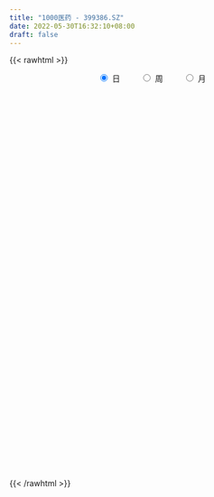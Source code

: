 ```yaml
---
title: "1000医药 - 399386.SZ"
date: 2022-05-30T16:32:10+08:00
draft: false
---
```

{{< rawhtml >}}
    <div style="text-align: center">
        <label style="padding: 1rem;"><input style="margin-right: .5rem" type="radio" name="period" value="D" checked onclick="period_change(this)">日</label>
        <label style="padding: 1rem;"><input style="margin-right: .5rem" type="radio" name="period" value="W" onclick="period_change(this)">周</label>
        <label style="padding: 1rem;"><input style="margin-right: .5rem" type="radio" name="period" value="M" onclick="period_change(this)">月</label>
    </div>
    <div id="chart" style="height: 700px;"></div> 
    <script type="text/javascript">
        const D_v = [15524258.0,15728697.0,15344612.0,14588566.0,16589794.0,18099448.0,17631116.0,17516633.0,18168283.0,15981596.0,16862762.0,13737203.0,12987755.0,13201366.0,13464052.0,11447678.0,12327884.0,14706535.0,13897869.0,10980125.0,9551397.0,11586086.0,12319353.0,12929100.0,12527222.0,11580598.0,12443345.0,14194484.0,13488432.0,14739219.0,18465130.0,19510178.0,17670237.0,19157069.0,13546861.0,15856373.0,12614516.0,16216936.0,13400889.0,18171217.0,15235145.0,14342575.0,15959617.0,16364628.0,15663910.0,15603842.0,15925998.0,19293212.0,16120773.0,16383355.0,15043228.0,17335733.0,18354379.0,23090731.0,18865141.0,18822721.0,16586093.0,14098971.0,13918591.0,14044463.0,12967911.0,13224662.0,12414599.0,15232771.0,11734080.0,12642221.0,17429377.0,15029801.0,14323090.0,13155807.0,14150622.0,12648812.0,14759458.0,13555011.0,15413073.0,13079511.0,14479856.0,18401741.0,14160035.0,14249874.0,11988051.0,12200734.0,13142467.0,14934824.0,13073726.0,14955823.0,15815572.0,12601173.0,13755028.0,12975112.0,16267795.0,10564176.0,11839980.0,8841460.0,13672212.0,12062488.0,11922385.0,11140940.0,10792915.0,12285484.0,10912480.0,10105754.0,10483786.0,9272531.0,9497978.0,9773018.0,10835592.0,11084804.0,11112365.0,12704936.0,13609908.0,13437340.0,11696429.0,12217349.0,11354703.0,11210760.0,8873965.0,13499178.0,11393845.0,10060863.0,12847157.0,14254439.0,10981758.0,11316376.0,8799330.0,10390956.0,9577839.0,9808787.0,13619310.0,13648716.0,17348650.0,15526446.0,11890892.0,12375765.0,10399678.0,10636247.0,9963730.0,9180906.0,14754316.0,12414185.0,10878972.0,10261369.0,10731782.0,10386854.0,10076947.0,14253012.0,10142225.0,11994749.0,11858645.0,21153319.0,24325478.0,20275413.0,19486784.0,18689623.0,24801200.0,30914698.0,24629002.0,24179126.0,26694942.0,22000942.0,23302659.0,22944065.0,24184475.0,28271177.0,27186649.0,26821759.0,18534869.0,22512335.0,23054891.0,16347360.0,16602204.0,13321620.0,13049250.0,11460084.0,11038143.0,10835648.0,14412135.0,13373189.0,14154468.0,10774024.0,11827314.0,10188754.0,9551950.0,9140763.0,13181529.0,12999360.0,12303375.0,18225222.0,15301999.0,12904176.0,10542963.0,12975219.0,15196255.0,16940717.0,14980179.0,19453547.0,20466137.0,16271518.0,21856077.0,25603495.0,25846963.0,24381104.0,28595746.0,26389766.0,26203095.0,23159366.0,21501301.0,23260067.0,24258922.0,18619581.0,21174419.0,22402606.0,28593732.0,21535684.0,21771902.0,21186290.0,18127965.0,19063434.0,17579589.0,17269400.0,17296271.0,15884419.0,13520971.0,14624318.0,16145717.0,16568078.0,15682219.0,20115862.0,19994142.0,21081422.0,17882175.0,22056250.0,20271922.0,17705711.0,17898718.0,17521930.0,23143456.0,19339980.0,16878926.0,17129773.0,18057733.0,13732734.0,13258228.0,16827437.0,17490842.0,20298893.0,13611310.0,13151942.0,13373564.0,12814409.0]
const D_histogram = [0.0,1.8734249573,-6.0445910786,-14.4238413325,0.2049001792,10.075017829,20.9953825768,12.4013965101,17.2041635125,28.8407294651,20.2572579589,4.2244961632,-1.2281060984,-2.0759853288,-12.0780698213,-17.6960796334,-11.9146609727,-14.3242858179,-27.5968086844,-56.5066979811,-67.0400594522,-62.9957404097,-50.7578666237,-24.6017780823,-7.0241793428,-6.0411900328,10.5131324801,33.5898611025,41.2243120284,45.5658812453,58.8840721301,32.1753139463,7.5280512165,-33.2754293106,-39.5997121462,-55.0784346797,-62.427477587,-46.414364912,-32.4186453802,-14.8834870294,-0.057936154,0.4969207278,16.2771964648,28.9285601716,43.821191266,29.5669278308,-2.3410529023,-56.217784968,-107.8766462508,-115.5189994513,-97.8419806959,-89.3777914853,-68.034662298,-22.9281234591,2.9132151162,16.889947253,3.1556340179,1.2145253254,9.2294841517,1.594058546,-11.3622736999,-19.7982672808,-22.0659051863,-45.915002721,-54.4628078386,-53.0296476223,-83.3549575382,-85.5084962878,-68.1315776966,-44.4909512563,-45.7884212225,-42.1167768441,-36.9145182187,-36.3421921568,-25.1374949547,-30.3121064184,-24.7195204189,11.826476281,35.4606159831,46.3767000648,53.2911314294,54.7234715119,52.9137311478,56.6629135744,50.6490848512,48.3763636142,71.9332464424,85.4220612737,88.7938174122,92.6818435241,99.0223892909,95.8679979938,79.892191561,75.8511356561,72.5444787149,58.2447795992,46.2737316564,49.8097320179,38.0864807404,22.8160543015,1.1770128982,-2.5152127235,-11.145885429,-16.9657510471,-18.5923708321,-16.4138413748,-18.668086606,-30.7084362529,-39.2233901988,-32.2358731504,-35.3437331859,-40.8566361481,-35.7311368322,-28.0747764816,-20.9452380729,-28.4091086201,-25.0034191253,-9.339329238,1.1751168198,7.3844428109,22.2872038813,47.4458162071,62.042484819,56.0901273701,49.7056557951,38.2236785923,30.0325552913,28.3882702892,33.7227531889,34.8232333835,34.4556323889,30.6713641885,20.1743167809,4.1452404082,-2.5832047376,-16.844426566,-21.6057105235,-15.6408247806,3.1238538292,8.8123915307,8.9283363925,11.9064057007,-4.0099536566,-10.75498826,-20.2114131961,-32.6208098809,-32.6378845083,-29.2375506646,-29.562215563,-23.8631137284,-12.8916170834,-1.9083165246,-0.9434198862,3.4035296733,11.2041844948,4.5160591493,-8.902499751,-19.2821150003,-27.1180968142,-22.9338801705,-17.9446641577,-8.7676219971,-15.2028450376,-12.4781792016,-7.2331416138,-8.1500470259,-22.3548773462,-32.6660173531,-50.9707084172,-61.8324163197,-77.4347399087,-90.1506542244,-101.3923904577,-103.5789059583,-92.0674949314,-82.8745011434,-64.6460782881,-53.1081102565,-56.4815301016,-51.6391155983,-23.8694850771,-1.2067017626,14.7859425288,30.8863762389,44.2347883845,44.521405435,53.210283343,47.8467825858,60.2405075878,68.3915460967,73.6103675859,71.7172790072,65.4382952483,59.1070447239,36.1575130754,4.071429873,-27.5124128588,-26.6621994651,-8.7487064681,-0.4195812011,-16.670472403,-11.3650175282,11.9941005408,31.2302819996,51.2505627785,49.246000007,56.8146861641,71.2099254553,60.3826199778,46.8803405848,41.7205930635,47.7622382822,48.1610046978,40.1626476876,34.1546775069,19.4088662202,2.3164969602,-17.9978106396,-17.8352064629,-31.3496829723,-34.2011380481,-29.1262006475,-26.0528519159,-31.3238119089,-40.3459044546,-56.4766625707,-64.712700989,-89.3672813981,-94.9169319308,-83.6942323548,-72.9852731274,-48.9653718715,-25.4727004713,-15.1632754575,-6.0649644177,5.8274577733,23.9258774537,39.9443650074,50.8419169178,47.706957118,40.5988317297,31.3665352082,24.0420130986,30.9622571625,36.2331127982,20.6774425987,13.8576100455,6.7652630567,5.8280377726,9.4493342265]
const D_fast = [0.0,2.3417811966,-7.0873826089,-19.072593196,-4.3926266395,7.9962454676,24.1654558596,18.6718189204,27.7756268009,46.6223751198,43.1032181033,28.1265803485,22.3669515622,21.0000759996,7.9784740517,-2.0635556687,0.7391977488,-5.2514985508,-25.4232235884,-68.4597873804,-95.7531637145,-107.4577797744,-107.9093726444,-87.9037286236,-72.0821747198,-72.609482918,-53.426877285,-21.952683387,-4.012154454,11.7208850742,39.7600939915,21.0951642943,-1.6700856314,-50.7924234862,-67.0166343583,-96.2649655618,-119.2208778657,-114.8113564188,-108.920298232,-95.1060116385,-80.2949448016,-79.6158577379,-59.7662828847,-39.882779135,-14.0348502241,-20.8973817016,-53.3906256603,-121.321803968,-199.9498268135,-236.4719298768,-243.2554062954,-257.1356649562,-252.8012013433,-213.4266933692,-186.8570510149,-168.6578320648,-181.6032367954,-183.2407141565,-172.9183842924,-180.1552952616,-195.9521959324,-209.3377563335,-217.1218705356,-252.4497187506,-274.6132258278,-286.437477517,-337.6015268175,-361.1321896391,-360.7881654721,-348.2702768458,-361.0148521176,-367.8724019502,-371.8987728795,-380.4119948569,-375.4916713934,-388.2443094618,-388.831603567,-349.3289877968,-316.8296940989,-294.3194350011,-274.0822207791,-258.9690128186,-247.5503203957,-229.6354095756,-222.986967086,-213.1655974194,-171.6254029807,-136.7810728309,-111.2108623394,-84.1523753465,-53.0562322569,-32.2436240556,-28.2463825981,-13.324654589,1.5048081486,1.7663039327,1.3636889039,17.3521222699,15.1504911775,5.5840783139,-15.7607098648,-20.0817386674,-31.4988827301,-41.56018611,-47.834898603,-49.7598294894,-56.6810963721,-76.3985550822,-94.7193565778,-95.7908078171,-107.7346011491,-123.4616631482,-127.2689480404,-126.6312818102,-124.7380529198,-139.3042006219,-142.1493659085,-128.8201083307,-118.011883068,-109.9564463741,-89.4818843334,-52.4618179558,-22.3545281391,-14.2843537455,-8.2424113717,-10.1684689264,-10.8514534046,-5.3986708345,8.3665003625,18.1727889029,26.4190960056,30.3026688523,24.8492006399,9.8564343693,2.4821880391,-15.9901404308,-26.1528520192,-24.0981724714,-4.5525304044,3.3391051798,5.6871341398,11.6418048732,-5.2770428984,-14.7108245667,-29.2201028018,-49.7847019569,-57.9612477114,-61.8703015337,-69.5855203229,-69.8521969205,-62.1036045462,-51.5973831186,-50.8683414517,-45.670509474,-35.0688085287,-40.6279190869,-56.272102925,-71.4722469244,-86.0877529418,-87.6370063408,-87.1339563674,-80.148819706,-90.384754006,-90.7796329703,-87.342880786,-90.2972979546,-110.0908476114,-128.5684919566,-159.615860125,-185.9356721074,-220.8966806735,-256.1502585453,-292.7400923931,-320.8213343833,-332.3267970892,-343.8524285871,-341.7855253039,-343.5245848363,-361.0183872069,-369.0857516031,-347.2834923512,-324.9223844774,-305.2332545537,-281.4112267839,-257.0041175422,-245.5871491329,-223.5957003891,-216.9975055,-189.543653601,-164.294728568,-140.6733151823,-124.6370840091,-114.556493956,-106.1109832994,-120.0211366791,-151.0893624132,-189.5513083598,-195.3666448323,-179.6403284523,-171.4160984856,-191.8346077882,-189.3704072955,-163.0127640913,-135.9690121326,-103.1360906591,-92.8291534288,-71.0567957307,-38.8590750756,-34.5907255587,-36.3729198055,-31.1025190609,-13.1203142717,-0.6812966816,1.3610082301,3.8917074261,-6.0018873056,-22.5151323255,-47.3288925852,-51.6250900242,-72.9769872767,-84.3787268645,-86.5853396258,-90.0252038732,-103.1271168434,-122.2356855027,-152.4856092615,-176.899822927,-223.8962236857,-253.1751072011,-262.8759657138,-270.4133247682,-258.6347664802,-241.5102701978,-234.9916640483,-227.4095941131,-214.0603074787,-189.9804184349,-163.9758396293,-140.3678084895,-131.5760290097,-128.5344464656,-129.9251091851,-131.2391280201,-116.5783196655,-102.2491858303,-112.6354953802,-115.990925422,-121.3919566465,-120.8721724875,-114.8885424769]
const D_slow = [0.0,0.4683562393,-1.0427915303,-4.6487518635,-4.5975268187,-2.0787723614,3.1700732828,6.2704224103,10.5714632884,17.7816456547,22.8459601444,23.9020841852,23.5950576606,23.0760613284,20.0565438731,15.6325239647,12.6538587216,9.0727872671,2.173585096,-11.9530893993,-28.7131042623,-44.4620393648,-57.1515060207,-63.3019505413,-65.057995377,-66.5682928852,-63.9400097651,-55.5425444895,-45.2364664824,-33.8449961711,-19.1239781386,-11.080149652,-9.1981368479,-17.5169941755,-27.4169222121,-41.186530882,-56.7934002788,-68.3969915068,-76.5016528518,-80.2225246092,-80.2370086477,-80.1127784657,-76.0434793495,-68.8113393066,-57.8560414901,-50.4643095324,-51.049572758,-65.104019,-92.0731805627,-120.9529304255,-145.4134255995,-167.7578734708,-184.7665390453,-190.4985699101,-189.770266131,-185.5477793178,-184.7588708133,-184.455239482,-182.147868444,-181.7493538075,-184.5899222325,-189.5394890527,-195.0559653493,-206.5347160295,-220.1504179892,-233.4078298948,-254.2465692793,-275.6236933513,-292.6565877754,-303.7793255895,-315.2264308951,-325.7556251061,-334.9842546608,-344.0698027,-350.3541764387,-357.9322030433,-364.1120831481,-361.1554640778,-352.290310082,-340.6961350658,-327.3733522085,-313.6924843305,-300.4640515436,-286.29832315,-273.6360519372,-261.5419610336,-243.558649423,-222.2031341046,-200.0046797516,-176.8342188706,-152.0786215478,-128.1116220494,-108.1385741591,-89.1757902451,-71.0396705664,-56.4784756666,-44.9100427525,-32.457609748,-22.9359895629,-17.2319759875,-16.937722763,-17.5665259439,-20.3529973011,-24.5944350629,-29.2425277709,-33.3459881146,-38.0130097661,-45.6901188293,-55.495966379,-63.5549346667,-72.3908679631,-82.6050270001,-91.5378112082,-98.5565053286,-103.7928148468,-110.8950920019,-117.1459467832,-119.4807790927,-119.1869998877,-117.340889185,-111.7690882147,-99.9076341629,-84.3970129582,-70.3744811156,-57.9480671669,-48.3921475188,-40.8840086959,-33.7869411236,-25.3562528264,-16.6504444806,-8.0365363833,-0.3686953362,4.674883859,5.7111939611,5.0653927767,0.8542861352,-4.5471414957,-8.4573476908,-7.6763842336,-5.4732863509,-3.2412022527,-0.2646008276,-1.2670892417,-3.9558363067,-9.0086896057,-17.163892076,-25.3233632031,-32.6327508692,-40.0233047599,-45.9890831921,-49.2119874629,-49.689066594,-49.9249215656,-49.0740391473,-46.2729930235,-45.1439782362,-47.369603174,-52.1901319241,-58.9696561276,-64.7031261702,-69.1892922097,-71.381197709,-75.1819089684,-78.3014537688,-80.1097391722,-82.1472509287,-87.7359702652,-95.9024746035,-108.6451517078,-124.1032557877,-143.4619407649,-165.999604321,-191.3477019354,-217.242428425,-240.2593021578,-260.9779274437,-277.1394470157,-290.4164745798,-304.5368571052,-317.4466360048,-323.4140072741,-323.7156827148,-320.0191970826,-312.2976030228,-301.2389059267,-290.1085545679,-276.8059837322,-264.8442880857,-249.7841611888,-232.6862746646,-214.2836827682,-196.3543630164,-179.9947892043,-165.2180280233,-156.1786497545,-155.1607922862,-162.0388955009,-168.7044453672,-170.8916219842,-170.9965172845,-175.1641353852,-178.0053897673,-175.0068646321,-167.1992941322,-154.3866534376,-142.0751534358,-127.8714818948,-110.069000531,-94.9733455365,-83.2532603903,-72.8231121244,-60.8825525539,-48.8423013794,-38.8016394575,-30.2629700808,-25.4107535258,-24.8316292857,-29.3310819456,-33.7898835613,-41.6273043044,-50.1775888164,-57.4591389783,-63.9723519573,-71.8033049345,-81.8897810481,-96.0089466908,-112.187121938,-134.5289422876,-158.2581752703,-179.181733359,-197.4280516408,-209.6693946087,-216.0375697265,-219.8283885909,-221.3446296953,-219.887765252,-213.9062958886,-203.9202046367,-191.2097254073,-179.2829861278,-169.1332781953,-161.2916443933,-155.2811411186,-147.540576828,-138.4822986285,-133.3129379788,-129.8485354675,-128.1572197033,-126.7002102601,-124.3378767035]
const D_data = [['2021-05-19', 11657.1372, 11601.9741, 11526.8551, 11691.3558],['2021-05-20', 11579.0937, 11631.33, 11572.6492, 11702.1677],['2021-05-21', 11685.2649, 11490.4636, 11467.2076, 11720.5454],['2021-05-24', 11488.0781, 11431.8158, 11154.4512, 11494.7555],['2021-05-25', 11516.6811, 11730.8269, 11515.6576, 11745.6784],['2021-05-26', 11696.8812, 11741.3245, 11599.7629, 11805.8277],['2021-05-27', 11718.9729, 11823.483, 11599.397, 11855.483],['2021-05-28', 11803.9689, 11599.2638, 11521.8491, 11822.2714],['2021-05-31', 11624.1558, 11770.0093, 11594.2757, 11812.29],['2021-06-01', 11799.411, 11920.8223, 11680.2617, 11934.1343],['2021-06-02', 11933.9416, 11698.2655, 11645.2634, 11951.2767],['2021-06-03', 11656.3991, 11551.2434, 11524.4858, 11715.2255],['2021-06-04', 11509.5099, 11630.1524, 11455.6508, 11697.5644],['2021-06-07', 11634.1478, 11672.7807, 11480.0666, 11697.0793],['2021-06-08', 11677.2143, 11525.9703, 11421.9685, 11798.2003],['2021-06-09', 11476.3837, 11529.1168, 11407.3289, 11584.9476],['2021-06-10', 11559.9231, 11662.5836, 11546.3036, 11738.0568],['2021-06-11', 11678.3143, 11560.0645, 11450.1075, 11681.8744],['2021-06-15', 11524.3168, 11365.2845, 11331.589, 11591.427],['2021-06-16', 11379.6506, 11020.2737, 11018.103, 11385.0001],['2021-06-17', 11022.1956, 11091.0323, 11002.7914, 11181.0314],['2021-06-18', 11152.5376, 11198.6875, 11082.5738, 11284.1373],['2021-06-21', 11179.9103, 11292.6314, 11093.2233, 11340.5279],['2021-06-22', 11306.7228, 11532.4361, 11198.0347, 11543.8442],['2021-06-23', 11541.2596, 11521.7289, 11473.2532, 11629.2143],['2021-06-24', 11511.4759, 11349.431, 11236.0261, 11513.3432],['2021-06-25', 11373.4655, 11584.7048, 11324.8739, 11606.985],['2021-06-28', 11624.603, 11783.2233, 11603.7617, 11790.4806],['2021-06-29', 11824.4639, 11695.863, 11658.1857, 11826.8304],['2021-06-30', 11706.9653, 11716.3131, 11638.0267, 11753.9012],['2021-07-01', 11731.3768, 11914.9581, 11730.9426, 12014.9922],['2021-07-02', 11850.9224, 11411.2748, 11402.4926, 11850.9224],['2021-07-05', 11343.5951, 11312.226, 11249.8951, 11465.2828],['2021-07-06', 11335.1452, 10919.7911, 10687.0498, 11336.2059],['2021-07-07', 10862.5948, 11191.6045, 10834.7639, 11254.7059],['2021-07-08', 11236.6825, 10974.7269, 10971.8766, 11259.4],['2021-07-09', 10918.4337, 10960.4664, 10699.0823, 11000.6153],['2021-07-12', 11023.1745, 11224.1712, 10862.534, 11269.1873],['2021-07-13', 11210.0302, 11238.3104, 11138.438, 11340.194],['2021-07-14', 11197.7145, 11338.0637, 11153.8956, 11454.6168],['2021-07-15', 11321.8875, 11374.4684, 11208.0341, 11375.4276],['2021-07-16', 11361.9087, 11226.0447, 11209.7756, 11373.0368],['2021-07-19', 11245.4839, 11456.83, 11236.9074, 11473.9373],['2021-07-20', 11476.0892, 11502.5947, 11419.158, 11603.5813],['2021-07-21', 11531.0433, 11625.635, 11469.361, 11642.9758],['2021-07-22', 11627.0146, 11283.7397, 11247.5537, 11627.3252],['2021-07-23', 11236.0771, 10940.8282, 10914.9325, 11236.0771],['2021-07-26', 10846.2015, 10400.7652, 10192.8269, 10846.2015],['2021-07-27', 10336.7114, 10064.9563, 10058.2254, 10441.2647],['2021-07-28', 10006.422, 10350.8009, 9937.0702, 10353.0869],['2021-07-29', 10538.9032, 10590.6827, 10499.2442, 10675.8789],['2021-07-30', 10516.7175, 10448.5564, 10218.3757, 10516.7175],['2021-08-02', 10423.8468, 10602.4823, 10090.1422, 10642.6123],['2021-08-03', 10572.4765, 11017.3848, 10537.6337, 11046.1718],['2021-08-04', 10979.5958, 10933.2508, 10781.3829, 10992.1784],['2021-08-05', 10892.093, 10873.7453, 10854.1262, 11039.1123],['2021-08-06', 10783.4644, 10508.6291, 10430.2935, 10785.4941],['2021-08-09', 10413.8612, 10589.3012, 10394.558, 10628.0256],['2021-08-10', 10628.3795, 10708.6041, 10461.0083, 10711.6736],['2021-08-11', 10692.808, 10491.8016, 10480.6652, 10692.808],['2021-08-12', 10413.1399, 10339.1165, 10309.7112, 10529.7727],['2021-08-13', 10347.0807, 10298.4739, 10221.1617, 10417.2545],['2021-08-16', 10258.2799, 10302.4544, 10230.8883, 10362.0947],['2021-08-17', 10282.052, 9905.0283, 9883.148, 10315.0742],['2021-08-18', 9941.4059, 9938.0986, 9874.6949, 10034.9753],['2021-08-19', 9950.8931, 9968.32, 9917.6338, 10068.1443],['2021-08-20', 9823.3438, 9402.1535, 9337.7453, 9823.3438],['2021-08-23', 9427.6772, 9561.4551, 9299.0601, 9599.393],['2021-08-24', 9618.5675, 9745.2821, 9568.9341, 9775.518],['2021-08-25', 9745.0659, 9847.2828, 9672.4837, 9873.3187],['2021-08-26', 9845.3947, 9514.824, 9504.7936, 9845.3947],['2021-08-27', 9505.5211, 9502.4561, 9486.2789, 9705.69],['2021-08-30', 9576.0246, 9466.7804, 9415.2757, 9604.3339],['2021-08-31', 9480.113, 9346.4774, 9274.3119, 9546.8488],['2021-09-01', 9339.4758, 9437.4246, 9135.2052, 9537.8283],['2021-09-02', 9433.0281, 9175.5949, 9165.2632, 9465.1178],['2021-09-03', 9161.4133, 9238.0184, 9049.3911, 9310.6514],['2021-09-06', 9259.7817, 9683.4326, 9245.663, 9730.1456],['2021-09-07', 9694.1978, 9652.9582, 9556.0169, 9694.4249],['2021-09-08', 9679.6822, 9570.6895, 9525.8129, 9686.7432],['2021-09-09', 9567.4877, 9561.2489, 9512.5057, 9654.8426],['2021-09-10', 9548.8695, 9512.7908, 9428.3252, 9573.2455],['2021-09-13', 9527.8058, 9470.5034, 9434.2632, 9683.1852],['2021-09-14', 9465.1709, 9547.5674, 9465.1709, 9654.1656],['2021-09-15', 9524.5346, 9422.1553, 9390.2895, 9553.8271],['2021-09-16', 9400.6361, 9448.1207, 9331.8455, 9547.6227],['2021-09-17', 9430.3912, 9841.9446, 9379.3306, 9897.9663],['2021-09-22', 9714.1599, 9846.2412, 9709.7774, 9984.4154],['2021-09-23', 9836.0429, 9805.0208, 9737.2887, 9964.904],['2021-09-24', 9776.6352, 9877.195, 9746.5578, 9978.7451],['2021-09-27', 9889.6451, 9989.2326, 9869.9503, 10145.756],['2021-09-28', 9953.8512, 9937.1455, 9845.1954, 10077.0925],['2021-09-29', 9849.9155, 9778.238, 9718.6926, 9924.2381],['2021-09-30', 9793.1317, 9921.9987, 9793.1317, 9951.017],['2021-10-08', 9890.8093, 9959.4404, 9795.084, 10045.0685],['2021-10-11', 9943.5851, 9817.2869, 9799.6912, 10095.4376],['2021-10-12', 9811.1418, 9809.9239, 9732.6914, 9957.1181],['2021-10-13', 9811.2074, 10014.4994, 9768.4977, 10046.9149],['2021-10-14', 10031.4195, 9832.35, 9796.363, 10031.4195],['2021-10-15', 9751.6997, 9736.2157, 9688.2446, 9806.6024],['2021-10-18', 9718.9888, 9563.3971, 9516.3322, 9718.9888],['2021-10-19', 9563.5131, 9716.6147, 9563.5131, 9749.9089],['2021-10-20', 9714.2285, 9613.0625, 9500.3396, 9751.2337],['2021-10-21', 9605.1877, 9594.5697, 9555.9089, 9698.1734],['2021-10-22', 9573.2361, 9608.7909, 9549.078, 9670.3735],['2021-10-25', 9611.065, 9639.4536, 9582.4272, 9677.3699],['2021-10-26', 9626.182, 9564.4876, 9558.8837, 9705.245],['2021-10-27', 9562.9558, 9377.1946, 9346.0408, 9562.9558],['2021-10-28', 9310.0758, 9330.2698, 9273.0112, 9420.7375],['2021-10-29', 9303.2735, 9483.2435, 9231.6576, 9507.8538],['2021-11-01', 9508.4118, 9330.3583, 9282.5501, 9508.4118],['2021-11-02', 9305.3484, 9235.1228, 9186.1077, 9400.3758],['2021-11-03', 9263.199, 9324.2206, 9263.199, 9391.4322],['2021-11-04', 9336.4223, 9351.4259, 9285.1128, 9396.0876],['2021-11-05', 9331.1829, 9350.8059, 9312.4365, 9424.6136],['2021-11-08', 9334.2542, 9131.7949, 9099.2101, 9334.2542],['2021-11-09', 9148.92, 9219.2885, 9123.195, 9236.0406],['2021-11-10', 9236.3212, 9394.0168, 9125.1622, 9410.5493],['2021-11-11', 9368.1147, 9380.1904, 9331.0246, 9460.0338],['2021-11-12', 9388.5727, 9358.16, 9331.8335, 9414.8168],['2021-11-15', 9365.2514, 9519.9993, 9363.2035, 9525.0436],['2021-11-16', 9534.9619, 9770.1997, 9534.9619, 9813.1041],['2021-11-17', 9811.2108, 9776.5316, 9739.3721, 9867.7614],['2021-11-18', 9745.6749, 9578.8069, 9572.8717, 9745.6749],['2021-11-19', 9537.0676, 9573.2457, 9516.6868, 9591.973],['2021-11-22', 9575.7786, 9488.5832, 9465.4604, 9578.3998],['2021-11-23', 9469.991, 9497.4855, 9451.7544, 9551.5942],['2021-11-24', 9495.9617, 9570.9977, 9437.7618, 9585.3736],['2021-11-25', 9583.9859, 9689.2286, 9567.8722, 9716.42],['2021-11-26', 9719.4964, 9678.159, 9678.159, 9777.6355],['2021-11-29', 9816.9422, 9687.8167, 9645.5362, 9947.246],['2021-11-30', 9666.9115, 9659.2837, 9555.5538, 9673.0068],['2021-12-01', 9631.2866, 9557.1073, 9542.9348, 9631.2866],['2021-12-02', 9531.0529, 9426.273, 9419.7449, 9582.4987],['2021-12-03', 9421.5537, 9482.49, 9421.5537, 9522.7088],['2021-12-06', 9464.0299, 9323.7064, 9316.3241, 9466.0713],['2021-12-07', 9348.0556, 9375.4499, 9330.914, 9426.4631],['2021-12-08', 9408.9822, 9497.283, 9349.455, 9497.283],['2021-12-09', 9506.1941, 9718.6791, 9481.2295, 9748.4663],['2021-12-10', 9666.8742, 9624.9899, 9615.8859, 9725.7362],['2021-12-13', 9629.6624, 9577.394, 9577.104, 9731.1464],['2021-12-14', 9580.0336, 9629.7915, 9580.0336, 9683.6475],['2021-12-15', 9616.7534, 9360.8814, 9354.9695, 9631.3057],['2021-12-16', 9323.6848, 9408.0356, 9323.6848, 9438.6029],['2021-12-17', 9433.2161, 9316.7031, 9304.7858, 9482.7211],['2021-12-20', 9284.7215, 9197.2387, 9191.5345, 9378.6967],['2021-12-21', 9189.361, 9289.6015, 9189.361, 9295.1984],['2021-12-22', 9285.666, 9312.6239, 9262.6575, 9334.6662],['2021-12-23', 9330.1876, 9245.462, 9214.6255, 9338.6159],['2021-12-24', 9251.7647, 9307.9527, 9215.2089, 9344.9897],['2021-12-27', 9315.7754, 9397.7271, 9307.4395, 9400.5823],['2021-12-28', 9389.4567, 9444.4559, 9313.0067, 9450.9364],['2021-12-29', 9431.0846, 9343.0378, 9342.756, 9530.9483],['2021-12-30', 9328.6041, 9393.7692, 9275.6627, 9413.4719],['2021-12-31', 9405.3637, 9469.0946, 9403.4313, 9499.6273],['2022-01-04', 9444.8659, 9290.2735, 9267.6286, 9445.6732],['2022-01-05', 9277.3498, 9142.9569, 9116.1765, 9277.425],['2022-01-06', 9095.1857, 9098.0216, 8984.9094, 9160.5642],['2022-01-07', 9089.0317, 9053.8826, 9043.2827, 9146.2198],['2022-01-10', 9049.3575, 9165.7085, 8989.1722, 9192.711],['2022-01-11', 9143.3975, 9174.7109, 9107.9145, 9225.8862],['2022-01-12', 9161.3731, 9244.8862, 9122.0072, 9264.4413],['2022-01-13', 9229.526, 9036.5176, 9035.4093, 9252.163],['2022-01-14', 8988.4644, 9119.1869, 8986.7387, 9164.7562],['2022-01-17', 9120.6246, 9153.1788, 9074.4652, 9174.4966],['2022-01-18', 9135.7181, 9069.9117, 9040.3211, 9185.0794],['2022-01-19', 9026.5065, 8837.9024, 8802.7071, 9044.5235],['2022-01-20', 8815.4043, 8784.9456, 8776.9948, 8892.0001],['2022-01-21', 8763.0717, 8558.8546, 8547.0342, 8764.7193],['2022-01-24', 8467.6639, 8511.0442, 8449.2426, 8571.1312],['2022-01-25', 8484.2066, 8304.7189, 8304.6013, 8535.2792],['2022-01-26', 8329.6138, 8174.6005, 8115.5611, 8362.1517],['2022-01-27', 8161.2633, 8025.5684, 8017.3759, 8175.2101],['2022-01-28', 8070.338, 7991.0944, 7952.1717, 8108.2673],['2022-02-07', 8119.1072, 8076.8315, 8055.7003, 8193.7096],['2022-02-08', 7982.2799, 7997.8743, 7850.2211, 8001.7913],['2022-02-09', 7986.975, 8087.8608, 7913.5267, 8099.4853],['2022-02-10', 8082.2962, 7996.934, 7969.9744, 8102.8014],['2022-02-11', 7955.5398, 7745.6418, 7729.1523, 7955.5398],['2022-02-14', 7712.2611, 7764.7517, 7709.3937, 7846.3409],['2022-02-15', 7766.7942, 8064.5651, 7738.3841, 8065.1704],['2022-02-16', 8102.5004, 8081.1363, 8058.2163, 8142.9669],['2022-02-17', 8081.1512, 8061.9181, 8023.556, 8110.5009],['2022-02-18', 8026.3562, 8123.5641, 7989.2438, 8125.8273],['2022-02-21', 8186.4357, 8155.3567, 8084.1692, 8190.823],['2022-02-22', 8101.1853, 8022.049, 7975.141, 8101.1853],['2022-02-23', 8026.9035, 8150.5127, 8026.9035, 8156.7166],['2022-02-24', 8119.1328, 7985.2961, 7903.8453, 8208.7174],['2022-02-25', 8043.4555, 8233.6464, 8043.4555, 8289.469],['2022-02-28', 8220.2999, 8253.446, 8133.0497, 8276.6739],['2022-03-01', 8258.4339, 8278.1061, 8223.7239, 8323.4206],['2022-03-02', 8239.806, 8227.0395, 8148.9683, 8245.5376],['2022-03-03', 8266.6466, 8178.1029, 8158.5792, 8277.4088],['2022-03-04', 8110.6652, 8168.6024, 8098.2223, 8285.0609],['2022-03-07', 8128.287, 7896.123, 7870.4653, 8128.287],['2022-03-08', 7909.5218, 7626.1323, 7613.068, 7964.715],['2022-03-09', 7624.9982, 7427.5345, 7145.7542, 7664.2767],['2022-03-10', 7637.8312, 7705.3076, 7594.2523, 7730.0024],['2022-03-11', 7617.4663, 7931.6536, 7584.5211, 7934.7822],['2022-03-14', 8005.6602, 7854.6324, 7853.5895, 8085.3753],['2022-03-15', 7733.757, 7493.4101, 7492.5767, 7830.8933],['2022-03-16', 7609.3561, 7697.4346, 7299.1455, 7731.8437],['2022-03-17', 7797.9349, 7976.5916, 7797.6736, 8162.9856],['2022-03-18', 7947.7228, 8033.4471, 7913.4083, 8064.9384],['2022-03-21', 8098.1524, 8159.9988, 8000.9692, 8161.1136],['2022-03-22', 8125.7922, 7952.0037, 7936.7388, 8125.7922],['2022-03-23', 7970.204, 8110.4456, 7910.3016, 8166.9913],['2022-03-24', 8043.819, 8290.0804, 7978.1267, 8356.0457],['2022-03-25', 8258.3619, 8021.8083, 8021.8083, 8272.7058],['2022-03-28', 7954.6037, 7952.6044, 7901.9532, 8018.4321],['2022-03-29', 7971.1093, 8030.9802, 7898.7313, 8088.1256],['2022-03-30', 8062.518, 8200.1939, 7935.7443, 8216.8354],['2022-03-31', 8175.3796, 8177.6406, 8157.1732, 8345.4149],['2022-04-01', 8080.5803, 8080.9761, 8014.1073, 8134.5218],['2022-04-06', 8157.2915, 8092.8363, 8055.4245, 8222.7333],['2022-04-07', 8034.1371, 7944.5139, 7929.3896, 8137.4596],['2022-04-08', 7944.7934, 7833.8204, 7778.0539, 7950.5157],['2022-04-11', 7804.1618, 7681.7294, 7662.5591, 7828.9415],['2022-04-12', 7668.9522, 7864.8188, 7652.0605, 7878.9899],['2022-04-13', 7808.3725, 7631.9773, 7631.9773, 7808.3725],['2022-04-14', 7680.1284, 7688.3292, 7626.9898, 7766.6014],['2022-04-15', 7643.9655, 7760.595, 7610.3497, 7844.4858],['2022-04-18', 7707.4102, 7726.7766, 7631.4401, 7748.2367],['2022-04-19', 7707.533, 7583.4584, 7553.0579, 7752.1763],['2022-04-20', 7582.0194, 7457.8659, 7431.0764, 7607.6789],['2022-04-21', 7420.9101, 7248.8727, 7221.163, 7494.8588],['2022-04-22', 7209.7449, 7218.1369, 7098.0076, 7293.6124],['2022-04-25', 7105.3052, 6843.5145, 6843.5145, 7147.175],['2022-04-26', 6855.7754, 6906.0694, 6807.1848, 7039.4845],['2022-04-27', 6807.226, 7035.8548, 6739.3516, 7036.7714],['2022-04-28', 7027.5337, 6999.0912, 6905.2694, 7047.6304],['2022-04-29', 6977.7449, 7182.141, 6977.3464, 7190.5854],['2022-05-05', 7171.3802, 7244.1787, 7138.2762, 7285.3409],['2022-05-06', 7088.7664, 7123.2056, 7069.019, 7211.0891],['2022-05-09', 7120.3634, 7120.66, 7081.5843, 7184.6864],['2022-05-10', 7024.7677, 7181.049, 7013.1512, 7220.18],['2022-05-11', 7207.4329, 7321.2185, 7184.9709, 7464.9512],['2022-05-12', 7268.9455, 7383.5655, 7255.1711, 7434.8882],['2022-05-13', 7447.3548, 7400.6818, 7331.4386, 7495.2692],['2022-05-16', 7444.4032, 7258.9759, 7246.8061, 7447.7539],['2022-05-17', 7258.093, 7191.9599, 7116.2992, 7258.6543],['2022-05-18', 7192.9677, 7126.2922, 7116.644, 7218.8924],['2022-05-19', 7020.4185, 7104.9176, 7008.4197, 7104.9176],['2022-05-20', 7162.1945, 7282.8584, 7162.1945, 7322.3899],['2022-05-23', 7334.6517, 7301.8402, 7255.8677, 7347.5879],['2022-05-24', 7296.5443, 7016.3008, 7015.4558, 7297.5147],['2022-05-25', 6995.4816, 7060.1557, 6984.4974, 7079.7083],['2022-05-26', 7081.0696, 7008.8349, 6925.6554, 7082.4679],['2022-05-27', 7057.7309, 7051.0549, 7011.7105, 7161.671],['2022-05-30', 7058.2723, 7103.6915, 6987.9341, 7126.1559]]
const W_v = [24817972.0,21012214.0,22481887.0,25869364.0,23164520.0,22607495.0,26784785.0,25882922.0,27191196.0,22409905.0,19462273.0,36638592.0,27479951.0,33034346.0,31034480.0,40540632.0,39768590.0,35818455.0,28308571.0,25231057.0,25917508.0,24026850.0,26151391.0,23089854.0,29200002.0,29642954.0,28925458.0,27785095.0,26796173.0,10321015.0,6581716.0,25195119.0,30444582.0,27947008.0,40818979.0,41235524.0,23326195.0,32517852.0,28682722.0,32345255.0,24732520.0,41006564.0,38103981.0,38599842.0,46738219.0,30606762.0,28223173.0,29317142.0,27921190.0,30934640.0,33304424.0,27734201.0,39173925.0,30995617.0,30184500.0,28344415.0,27370642.0,26822041.0,28953100.0,29354260.0,28721233.0,27252182.0,31116907.0,30724839.0,52968627.0,47769690.0,39012062.0,49412015.0,44301256.0,34844779.0,48753294.0,33239067.0,33679966.0,38302665.0,25490084.0,39056945.0,39335014.0,37132376.0,38955033.0,56436194.0,72806556.0,104873750.0,108751528.0,98059853.0,94169027.0,104337723.0,92323673.0,108483110.0,67154367.0,72326195.0,28833116.0,71719594.0,70597898.0,44109873.0,42731705.0,34768288.0,45829666.0,52664666.0,41432820.0,48428216.0,41305767.0,41719672.0,35033914.0,34546427.0,35512658.0,46189462.0,63055246.0,73505696.0,59715330.0,54550525.0,50595942.0,50625823.0,6923203.0,35561693.0,49270737.0,43472638.0,55801239.0,56266423.0,49847020.0,49405811.0,42412789.0,38249659.0,42350744.0,59401828.0,44820695.0,53441325.0,60743452.0,50804862.0,97467815.0,202472850.0,126800515.0,111661089.0,123503464.0,98388152.0,109727052.0,100923549.0,105237042.0,80552897.0,86035978.0,115025156.0,120335156.0,70763227.0,50734158.0,75606544.0,71509172.0,68839740.0,74764416.0,76866638.0,119929951.0,52236386.0,102220720.0,158813494.0,156457894.0,123007677.0,126736933.0,147594667.0,99582518.0,82160394.0,80490754.0,81039727.0,77139581.0,59942806.0,63920863.0,30435368.0,12329603.0,68092134.0,55729649.0,58378478.0,66769453.0,66467662.0,55130358.0,53756990.0,60121279.0,61232136.0,59106431.0,67132075.0,47490849.0,84858833.0,73226326.0,71583981.0,74974098.0,66586775.0,43440078.0,33493965.0,75418257.0,60715496.0,62760172.0,55871166.0,53954687.0,50892037.0,42634247.0,54816270.0,68101356.0,94818116.0,38452304.0,85968871.0,83073745.0,84425557.0,77737599.0,65147515.0,46015477.0,61799618.0,80397443.0,78845056.0,77366762.0,79517995.0,84176301.0,95719065.0,68254598.0,69453048.0,69308132.0,71286909.0,71000435.0,71922412.0,39331313.0,47513411.0,13672212.0,58204212.0,50272529.0,55510715.0,62315729.0,55038611.0,58199060.0,57045608.0,67541431.0,56949384.0,52335924.0,69401950.0,107578498.0,106417768.0,120703318.0,118110503.0,70780518.0,63813583.0,51482805.0,72011485.0,68559330.0,93027458.0,130817074.0,118382751.0,112326022.0,61086157.0,87093113.0,76541303.0,101129851.0,37977633.0,94783010.0,79005905.0,77926551.0,12814409.0]
const W_histogram = [0.0,0.0243847293,-3.6766382517,2.3697854828,11.1062457197,15.6286706448,19.522219548,25.6971123819,26.9223626709,24.9026424319,26.9923157606,42.2716315481,54.8896207978,69.9575095997,74.9505380594,85.0305080877,80.1601727317,57.7722340931,35.6424703876,20.0705346056,13.3345670683,15.0014657499,11.3252844881,12.244489893,19.095917108,15.0584833652,14.6902966406,-10.9520760029,-57.7631754404,-66.8216207603,-64.2872014751,-54.6195424764,-21.0586579352,-4.5210182086,4.323280391,31.0421112798,37.533434836,33.9433380091,22.4773562445,29.3256962271,40.5349801745,52.5321886334,68.3244960266,88.0221942822,68.3143368296,60.8627924592,26.1248919079,-0.8954253475,-25.5961470962,-65.3218144594,-52.8520299255,-58.1696554033,-77.1489668341,-117.1460070564,-130.8362910064,-159.9797578698,-159.7211374522,-154.8999824019,-146.5608457213,-156.9982240256,-141.0796704686,-110.7168880784,-122.4249318484,-143.2416690782,-148.6540313248,-115.2869258029,-92.3241627651,-62.506035101,-43.9159061354,-24.517662075,-18.0268083285,-20.8111098279,-45.4845200415,-51.3009865319,-58.1910055244,-53.1958468434,-31.4827315642,-18.0127188615,-1.3487332398,32.6345540723,66.0337005357,113.0401796426,140.499533685,166.4091312158,191.2069108205,205.8869892938,216.2137508318,205.3074242254,189.86701864,152.3979292726,125.0995601014,79.744009813,44.0585159111,6.4458647445,-14.8007235975,-53.3493993874,-62.149541173,-47.0069920107,-29.5740378979,-7.1460983615,0.7900724696,-1.9978866037,2.6933539164,-2.6292193474,-8.4321508704,4.6743554521,31.4944540403,47.9089338285,61.9898698243,65.9862466391,69.1706733954,55.4793058386,41.2211588217,42.88999134,44.57083305,39.1559827608,47.8827153186,55.7039493437,54.5801932186,37.9803288458,10.5884297919,-5.2403127695,-15.3675309386,-25.4205201464,-33.6608309811,-28.7207654446,-12.7623086599,4.7598600242,13.3579631415,39.8276433171,49.8692624184,57.0345845461,38.5072792977,57.406116985,23.5904364353,-14.08524434,-9.0922430865,-4.1466812127,16.4548563391,38.1162637289,48.7062600002,45.9787090764,55.553101135,56.234465733,48.0564835433,48.7088738668,57.2248434263,72.7861028927,110.2576476099,132.1572950458,144.3433467246,187.4006267372,193.4123275471,183.6782274978,212.1254362516,208.2568311782,152.7754531885,104.3204612697,93.5497508834,58.1569213163,-14.7635495408,-78.3613459261,-116.4209183969,-138.6036100431,-134.2031893369,-111.1175770409,-141.0211955565,-134.0037420533,-139.0744911333,-150.9404502198,-164.6896176086,-186.1975364859,-155.8544837134,-146.5524978955,-101.8724010542,-56.8208929191,-24.1424803701,22.5977635306,30.0858771715,91.0126471944,70.8256415988,85.8276538766,135.1373319753,124.2264976467,36.170085596,-45.3182901745,-123.3922620476,-181.2223595345,-186.5352876588,-163.2937619726,-154.4981944198,-158.2952357466,-108.6199166304,-38.9747853233,-43.668927138,6.8985189227,32.926230026,52.8400049499,62.7852007798,59.3737562547,29.0447472173,31.064986316,17.4817800629,-22.9107953253,-32.2191744352,-56.6336242675,-102.3211268139,-123.4646061375,-145.0799035423,-209.3166113824,-232.8209727335,-252.3091787155,-233.2723398135,-187.0845229327,-144.6300656444,-105.8018281622,-71.5105572454,-58.33270782,-52.8324687401,-52.1925115407,-54.9531916547,-50.6541767873,-28.7832468093,-4.0104334975,2.1092726785,17.7931092769,9.8406767362,6.5836526476,17.267482407,-0.6918102467,-4.9955968543,-40.4300454528,-93.9009405113,-135.090760811,-126.3335739623,-103.5346201798,-84.0698927448,-78.4943174097,-60.1198277562,-41.7884068131,-19.8309878535,-16.2555590789,-13.2521603979,-40.6798725661,-53.3294573976,-57.3956828535,-34.2690479181,-20.4597822089,-20.441679272,-10.8696655672]
const W_fast = [0.0,0.0304809117,-4.5897016323,2.0491684729,13.5621901397,21.9917827261,30.7658865163,43.3650574457,51.3208984024,55.5268387713,64.3645910402,90.2118147147,116.5522091639,149.1094753657,172.8401383402,204.1777353905,219.3474432174,211.4025631021,198.1834169935,187.6291148629,184.2267890927,189.6440542118,188.7991940719,192.7795219501,204.4049284422,204.1321155406,207.4365029762,179.056111332,117.8042180343,92.0403675244,78.5029864408,74.5157598204,102.8119798777,118.2193650523,128.1444837496,162.6238424584,178.4985247236,183.3942623989,177.5476196955,191.7273837348,213.0704127259,238.2006683431,271.074099743,312.7773465692,310.1480733239,317.9122270683,289.705549494,262.4613759017,231.3616173789,175.3054964009,174.5622734534,154.7022341248,116.4356809855,47.1521389991,0.7527822975,-68.3856240334,-108.0572879789,-141.961128529,-170.2622032787,-219.9491375894,-239.3005016495,-236.616941279,-278.9312180111,-335.5583725105,-378.1342425882,-373.5888685171,-373.7071461706,-359.5155272818,-351.90437485,-338.6355463083,-336.6513946439,-344.6384736003,-380.6830138243,-399.3247269477,-420.7624973213,-429.0663003511,-415.223867963,-406.2570349757,-389.9302326639,-347.7883068337,-297.8807352365,-222.6142112188,-160.0299737552,-92.5180934204,-19.9185861106,46.2332396861,110.6134389321,151.0339683821,183.0603174567,183.6907104074,187.6672312616,162.2476834264,137.5768185023,101.5756335218,76.6288642804,24.7428386437,0.4053115648,3.7961127245,13.8355573627,34.4769723088,42.6106612573,39.3232305331,44.6878095323,38.7079314316,30.7969621911,45.0720573765,79.7657694748,108.1574827201,137.735886172,158.2288246465,178.7059197517,178.8843786546,174.9315213432,187.3228516964,200.1464016689,204.5205470699,225.2179584574,246.9651798184,259.4864719979,252.3816898366,227.6368982306,210.4980774768,196.5289765731,180.1208573287,163.4653387488,161.2252129241,173.9930925438,192.7052262339,204.6428201367,241.0694111415,263.5783458474,285.0023141116,276.1018286877,309.3521956212,281.4341241803,240.23713232,242.9570728018,246.8659643725,271.5812160091,302.7716893311,325.5382506024,334.3053769477,357.76804429,372.5080253213,376.3441640174,389.1737728076,411.9959532237,445.7537384133,510.7896950329,565.7286662303,614.0005545902,703.9079912872,758.2727739838,794.4582308089,875.9367986257,924.1324013468,906.8448866543,884.4700100529,897.0867373875,876.2331381494,799.6217799071,716.4336470402,649.2688449703,592.4352508133,563.2848741852,558.591092221,493.4321748163,466.9486928062,427.1093209429,377.5082493014,322.5866775104,254.5293745117,245.9088063559,218.5726676998,237.7846642775,268.6309491829,295.2737416394,347.6634264228,362.6730093565,446.3529411781,443.8723459821,480.331271729,563.4252828216,583.5710729047,504.5571822529,411.7392339389,302.8171965539,199.6815091833,147.7347591444,130.1528443373,100.3238632852,56.9530130218,79.4733529804,139.3747879567,123.7634143575,176.0554901488,210.3147587586,243.43853492,269.0800309449,280.5120254835,257.4442032503,267.2306889281,258.0179276907,211.8976534712,194.5344807525,155.9616248532,84.6938406034,32.6842097454,-25.2010635449,-141.7669242306,-223.4765287651,-306.042029426,-345.3232754773,-345.9065893297,-339.6096484525,-327.2318680108,-310.8182364054,-312.223563935,-319.9314420401,-332.339612726,-348.8385907536,-357.203120083,-342.5280018073,-318.7577968698,-312.1107725243,-291.9786586066,-297.4709219633,-299.0820328899,-284.0813325289,-302.2135777442,-307.7662635654,-353.3082235271,-430.2543537134,-505.2168642158,-528.0430708577,-531.1277721201,-532.6805178713,-546.7285218887,-543.3839891742,-535.4996699344,-518.4999979382,-518.9884589333,-519.2981003518,-556.8957806615,-582.8777298425,-601.2928760117,-586.7335030558,-578.0391828988,-583.1314997799,-576.276902467]
const W_slow = [0.0,0.0060961823,-0.9130633806,-0.3206170099,2.45594442,6.3631120813,11.2436669683,17.6679450637,24.3985357315,30.6241963394,37.3722752796,47.9401831666,61.6625883661,79.151965766,97.8896002808,119.1472273028,139.1872704857,153.630329009,162.5409466059,167.5585802573,170.8922220244,174.6425884618,177.4739095839,180.5350320571,185.3090113341,189.0736321754,192.7462063356,190.0081873348,175.5673934747,158.8619882847,142.7901879159,129.1353022968,123.870637813,122.7403832608,123.8212033586,131.5817311786,140.9650898876,149.4509243898,155.070263451,162.4016875077,172.5354325514,185.6684797097,202.7496037164,224.7551522869,241.8337364943,257.0494346091,263.5806575861,263.3568012492,256.9577644751,240.6273108603,227.4143033789,212.8718895281,193.5846478196,164.2981460555,131.5890733039,91.5941338364,51.6638494734,12.9388538729,-23.7013575574,-62.9509135638,-98.220831181,-125.9000532006,-156.5062861627,-192.3167034322,-229.4802112634,-258.3019427142,-281.3829834054,-297.0094921807,-307.9884687146,-314.1178842333,-318.6245863154,-323.8273637724,-335.1984937828,-348.0237404158,-362.5714917969,-375.8704535077,-383.7411363988,-388.2443161142,-388.5814994241,-380.422860906,-363.9144357721,-335.6543908614,-300.5295074402,-258.9272246362,-211.1254969311,-159.6537496077,-105.6003118997,-54.2734558434,-6.8067011833,31.2927811348,62.5676711602,82.5036736134,93.5183025912,95.1297687773,91.4295878779,78.0922380311,62.5548527378,50.8031047352,43.4095952607,41.6230706703,41.8205887877,41.3211171368,41.9944556159,41.337150779,39.2291130614,40.3977019244,48.2713154345,60.2485488916,75.7460163477,92.2425780075,109.5352463563,123.405072816,133.7103625214,144.4328603564,155.5755686189,165.3645643091,177.3352431387,191.2612304747,204.9062787793,214.4013609908,217.0484684387,215.7383902464,211.8965075117,205.5413774751,197.1261697298,189.9459783687,186.7554012037,187.9453662098,191.2848569951,201.2417678244,213.709083429,227.9677295655,237.59454939,251.9460786362,257.843687745,254.32237666,252.0493158884,251.0126455852,255.12635967,264.6554256022,276.8319906022,288.3266678713,302.2149431551,316.2735595883,328.2876804741,340.4648989408,354.7711097974,372.9676355206,400.5320474231,433.5713711845,469.6572078657,516.50736455,564.8604464367,610.7800033112,663.8113623741,715.8755701686,754.0694334657,780.1495487832,803.536986504,818.0762168331,814.3853294479,794.7949929664,765.6897633672,731.0388608564,697.4880635222,669.7086692619,634.4533703728,600.9524348595,566.1838120762,528.4486995212,487.2762951191,440.7269109976,401.7632900692,365.1251655954,339.6570653318,325.451842102,319.4162220095,325.0656628921,332.587132185,355.3402939836,373.0467043833,394.5036178525,428.2879508463,459.344575258,468.387096657,457.0575241133,426.2094586015,380.9038687178,334.2700468031,293.44660631,254.822057705,215.2482487684,188.0932696108,178.34957328,167.4323414955,169.1569712261,177.3885287326,190.5985299701,206.2948301651,221.1382692287,228.3994560331,236.1657026121,240.5361476278,234.8084487965,226.7536551877,212.5952491208,187.0149674173,156.1488158829,119.8788399974,67.5496871518,9.3444439684,-53.7328507105,-112.0509356638,-158.822066397,-194.9795828081,-221.4300398487,-239.30767916,-253.890856115,-267.0989733,-280.1471011852,-293.8853990989,-306.5489432957,-313.744754998,-314.7473633724,-314.2200452028,-309.7717678835,-307.3115986995,-305.6656855376,-301.3488149358,-301.5217674975,-302.7706667111,-312.8781780743,-336.3534132021,-370.1261034049,-401.7094968954,-427.5931519404,-448.6106251266,-468.234204479,-483.264161418,-493.7112631213,-498.6690100847,-502.7328998544,-506.0459399539,-516.2159080954,-529.5482724448,-543.8971931582,-552.4644551377,-557.5794006899,-562.6898205079,-565.4072368997]
const W_data = [['2017-07-21', 5848.2152, 5754.7535, 5646.1548, 5848.2622],['2017-07-28', 5750.8273, 5755.1356, 5664.5122, 5798.0733],['2017-08-04', 5758.9972, 5696.9233, 5693.6029, 5798.542],['2017-08-11', 5705.0472, 5824.8674, 5705.0472, 5880.7209],['2017-08-18', 5827.9868, 5904.2809, 5827.9868, 5916.5074],['2017-08-25', 5908.5095, 5898.815, 5849.7242, 5952.2339],['2017-09-01', 5905.182, 5929.1557, 5872.9455, 5938.9784],['2017-09-08', 5928.1303, 6005.3162, 5910.6339, 6032.9411],['2017-09-15', 5998.9683, 5987.5015, 5938.0596, 5998.9683],['2017-09-22', 5989.0789, 5969.4198, 5957.0368, 6030.4723],['2017-09-29', 5970.3371, 6046.8314, 5968.0971, 6079.7801],['2017-10-13', 6107.509, 6293.2404, 6102.3732, 6328.1537],['2017-10-20', 6295.8984, 6382.4668, 6222.9078, 6429.7685],['2017-10-27', 6391.9458, 6548.5454, 6387.9988, 6620.0694],['2017-11-03', 6553.6457, 6547.5687, 6423.6703, 6573.2695],['2017-11-10', 6548.006, 6732.0303, 6520.4699, 6804.2871],['2017-11-17', 6731.6416, 6643.5817, 6593.4318, 6774.7007],['2017-11-24', 6603.3209, 6426.3341, 6373.3424, 6773.1532],['2017-12-01', 6413.7413, 6368.8531, 6296.748, 6431.4788],['2017-12-08', 6355.4203, 6394.6902, 6270.5186, 6417.8069],['2017-12-15', 6402.3863, 6482.5021, 6402.3863, 6586.2847],['2017-12-22', 6473.8432, 6610.1452, 6419.2839, 6641.0893],['2017-12-29', 6611.0427, 6573.441, 6452.756, 6645.1231],['2018-01-05', 6580.8662, 6658.6063, 6550.8311, 6683.846],['2018-01-12', 6648.2019, 6792.7865, 6608.9693, 6817.5666],['2018-01-19', 6783.6653, 6704.3892, 6676.3624, 6847.827],['2018-01-26', 6703.4013, 6777.6532, 6701.871, 6855.32],['2018-02-02', 6765.4984, 6419.0647, 6322.9638, 6779.2174],['2018-02-09', 6349.7112, 5955.5439, 5882.0162, 6370.9659],['2018-02-14', 5982.5746, 6250.9859, 5982.5746, 6264.9617],['2018-02-23', 6291.5842, 6347.4716, 6266.787, 6371.6872],['2018-03-02', 6365.589, 6441.66, 6340.2736, 6491.6629],['2018-03-09', 6442.712, 6846.1787, 6430.5647, 6846.2026],['2018-03-16', 6881.1841, 6776.0994, 6733.8165, 6918.6002],['2018-03-23', 6778.684, 6766.0838, 6673.5459, 7133.3085],['2018-03-30', 6708.5008, 7119.1347, 6688.4313, 7119.7416],['2018-04-04', 7126.1651, 7002.7306, 6954.679, 7163.0776],['2018-04-13', 6976.4119, 6933.6899, 6928.2587, 7149.7989],['2018-04-20', 6926.277, 6838.5141, 6661.725, 7000.8082],['2018-04-27', 6829.5842, 7099.0539, 6739.668, 7143.9342],['2018-05-04', 7113.4168, 7254.7281, 7036.3472, 7282.9203],['2018-05-11', 7264.6598, 7390.5734, 7255.0993, 7671.7046],['2018-05-18', 7382.6971, 7589.879, 7305.5436, 7743.6712],['2018-05-25', 7618.8673, 7828.5198, 7529.5939, 7876.3662],['2018-06-01', 7829.8984, 7430.657, 7366.3533, 8047.1207],['2018-06-08', 7452.1091, 7598.1163, 7324.5967, 7761.0297],['2018-06-15', 7582.9069, 7213.6864, 7174.3742, 7585.5942],['2018-06-22', 7125.2178, 7190.5776, 6886.0482, 7303.8683],['2018-06-29', 7228.6664, 7105.7911, 6846.87, 7255.7455],['2018-07-06', 7106.8811, 6741.5833, 6594.4885, 7234.7012],['2018-07-13', 6746.1425, 7307.8613, 6746.1425, 7363.1074],['2018-07-20', 7257.2007, 7091.1385, 6986.1917, 7346.061],['2018-07-27', 6806.753, 6828.5942, 6685.0409, 6973.6172],['2018-08-03', 6793.6268, 6352.5414, 6351.7642, 6793.6268],['2018-08-10', 6300.8612, 6458.0917, 6042.8082, 6496.9654],['2018-08-17', 6392.6437, 6047.2079, 6028.2187, 6530.2168],['2018-08-24', 6018.006, 6219.1638, 5815.9469, 6272.1435],['2018-08-31', 6235.4932, 6168.3506, 6139.0356, 6458.6186],['2018-09-07', 6140.1501, 6126.2804, 6008.874, 6203.7561],['2018-09-14', 6132.5705, 5757.053, 5656.4529, 6155.0438],['2018-09-21', 5727.067, 5971.0452, 5611.1751, 5980.776],['2018-09-28', 5924.2089, 6160.5578, 5908.4493, 6167.4989],['2018-10-12', 6025.396, 5569.9593, 5453.6199, 6035.1112],['2018-10-19', 5566.7629, 5235.8368, 5013.5839, 5650.2728],['2018-10-26', 5274.198, 5210.3405, 5114.3489, 5542.6816],['2018-11-02', 5205.8543, 5631.4567, 5032.9834, 5635.2072],['2018-11-09', 5601.7966, 5531.9621, 5505.0191, 5668.3525],['2018-11-16', 5530.1415, 5657.6391, 5483.0365, 5734.7646],['2018-11-23', 5648.1944, 5562.309, 5516.2752, 5730.5566],['2018-11-30', 5554.668, 5603.6188, 5481.5827, 5649.0542],['2018-12-07', 5727.2868, 5449.7962, 5439.6742, 5932.7096],['2018-12-14', 5369.8163, 5282.0922, 5269.6207, 5452.8786],['2018-12-21', 5233.8604, 4859.4586, 4828.4051, 5241.1148],['2018-12-28', 4860.8019, 4925.397, 4851.2997, 5026.6026],['2019-01-04', 4919.0312, 4782.7011, 4590.3068, 4920.5516],['2019-01-11', 4797.9961, 4829.0476, 4761.3866, 4926.4814],['2019-01-18', 4829.5998, 5022.8324, 4727.7017, 5030.3898],['2019-01-25', 5028.9563, 4939.9679, 4877.2945, 5103.6682],['2019-02-01', 4951.702, 4998.5322, 4801.8248, 5004.5943],['2019-02-15', 4987.7385, 5310.7545, 4984.754, 5388.0083],['2019-02-22', 5354.375, 5472.8036, 5350.0709, 5555.3754],['2019-03-01', 5493.8254, 5883.6052, 5493.8254, 5953.2896],['2019-03-08', 5926.0046, 5897.1165, 5893.6518, 6095.9587],['2019-03-15', 5938.334, 6105.8981, 5937.0379, 6198.5729],['2019-03-22', 6133.1653, 6339.7048, 6106.5057, 6371.9889],['2019-03-29', 6236.9251, 6453.0888, 6092.8213, 6468.0122],['2019-04-04', 6493.9902, 6617.0399, 6492.9495, 6638.5525],['2019-04-12', 6646.0119, 6507.2365, 6472.8595, 6825.3336],['2019-04-19', 6583.8501, 6533.2986, 6379.758, 6636.2123],['2019-04-26', 6530.8709, 6252.808, 6244.5461, 6535.1002],['2019-04-30', 6253.3493, 6322.7067, 6253.2892, 6411.2928],['2019-05-10', 6125.0345, 5991.809, 5756.4189, 6125.7995],['2019-05-17', 5916.9268, 5955.3766, 5888.8374, 6118.5892],['2019-05-24', 5938.2907, 5766.033, 5743.2981, 5973.1435],['2019-05-31', 5776.1126, 5821.4013, 5726.5572, 5920.4838],['2019-06-06', 5819.1026, 5426.9328, 5418.7012, 5874.6263],['2019-06-14', 5435.6683, 5634.9741, 5397.1885, 5720.6401],['2019-06-21', 5671.3324, 5916.5674, 5632.6022, 5962.425],['2019-06-28', 5928.762, 6009.6588, 5826.5708, 6062.9467],['2019-07-05', 6106.6972, 6171.7885, 6060.882, 6275.1804],['2019-07-12', 6145.884, 6075.9472, 5976.3617, 6145.884],['2019-07-19', 6071.46, 5960.9397, 5954.128, 6125.9389],['2019-07-26', 5966.2691, 6066.0934, 5884.5032, 6071.262],['2019-08-02', 6065.4381, 5944.8275, 5870.1834, 6080.576],['2019-08-09', 5927.2329, 5909.9185, 5693.1342, 5996.6811],['2019-08-16', 5913.7647, 6170.9636, 5894.0859, 6205.9992],['2019-08-23', 6217.1815, 6472.1111, 6216.4877, 6507.8743],['2019-08-30', 6380.7641, 6498.6748, 6378.0993, 6638.8286],['2019-09-06', 6512.5836, 6606.0651, 6465.6275, 6606.1532],['2019-09-12', 6643.0716, 6592.1331, 6541.8588, 6730.0595],['2019-09-20', 6609.6194, 6670.1623, 6502.4971, 6698.465],['2019-09-27', 6666.2174, 6496.8145, 6429.5191, 6700.247],['2019-09-30', 6491.2629, 6471.0648, 6468.6744, 6537.6775],['2019-10-11', 6458.8652, 6690.2119, 6390.6154, 6708.7081],['2019-10-18', 6737.401, 6756.0241, 6724.5401, 6850.2633],['2019-10-25', 6747.0239, 6713.5039, 6572.3743, 6781.8633],['2019-11-01', 6726.0357, 6959.2176, 6724.4285, 6959.2176],['2019-11-08', 6989.2411, 7060.7304, 6989.2411, 7139.1185],['2019-11-15', 7028.2369, 7039.3857, 6868.7657, 7122.9432],['2019-11-22', 7053.6192, 6864.4147, 6806.8445, 7269.1941],['2019-11-29', 6862.0353, 6660.0547, 6576.324, 6883.2699],['2019-12-06', 6605.1158, 6720.7561, 6453.1909, 6720.7765],['2019-12-13', 6734.0084, 6744.0423, 6565.4881, 6753.2715],['2019-12-20', 6767.5596, 6703.6269, 6699.2966, 6835.7283],['2019-12-27', 6692.3425, 6681.7208, 6630.897, 6755.2995],['2020-01-03', 6666.9995, 6840.5724, 6608.3677, 6889.1537],['2020-01-10', 6809.5026, 7045.6603, 6761.082, 7069.8726],['2020-01-17', 7065.2429, 7179.6876, 6994.6811, 7213.4853],['2020-01-23', 7276.1257, 7173.0833, 7094.663, 7457.505],['2020-02-07', 6803.5277, 7541.7071, 6803.5277, 7763.8408],['2020-02-14', 7540.6972, 7500.55, 7377.2828, 7577.0227],['2020-02-21', 7527.3754, 7585.6989, 7449.0437, 7676.7062],['2020-02-28', 7613.0175, 7304.4256, 7281.0187, 7759.9169],['2020-03-06', 7375.8766, 7848.1013, 7331.5418, 7954.135],['2020-03-13', 7784.4515, 7215.7554, 6960.5817, 7827.0266],['2020-03-20', 7280.167, 7013.7219, 6683.6935, 7326.4544],['2020-03-27', 6902.6674, 7486.7512, 6881.4719, 7668.0596],['2020-04-03', 7443.8608, 7543.7464, 7294.0547, 7606.7368],['2020-04-10', 7633.8186, 7850.4454, 7593.392, 8078.0083],['2020-04-17', 7853.2268, 8037.4985, 7826.7382, 8182.7604],['2020-04-24', 8066.2846, 8059.8117, 7974.7402, 8363.7963],['2020-04-30', 8092.9431, 7992.6192, 7962.3342, 8239.5054],['2020-05-08', 7940.5437, 8248.3927, 7914.3529, 8290.5875],['2020-05-15', 8281.6443, 8253.8417, 8110.7195, 8391.7458],['2020-05-22', 8255.3874, 8210.3782, 8177.1629, 8552.9555],['2020-05-29', 8231.0362, 8387.2936, 8114.3122, 8512.8264],['2020-06-05', 8442.2943, 8602.9771, 8382.452, 8605.209],['2020-06-12', 8642.3143, 8860.8652, 8475.7894, 8909.793],['2020-06-19', 8953.8979, 9408.2668, 8912.773, 9420.147],['2020-06-24', 9421.288, 9531.19, 9358.4331, 9668.5511],['2020-07-03', 9528.2165, 9677.5518, 9414.0153, 9790.1382],['2020-07-10', 9666.5609, 10418.2212, 9556.3676, 10524.2049],['2020-07-17', 10468.0004, 10317.2614, 10123.0788, 11171.2104],['2020-07-24', 10409.993, 10345.2568, 10030.4404, 11001.242],['2020-07-31', 10394.2845, 11124.75, 10344.1096, 11257.3425],['2020-08-07', 11203.7821, 11053.8142, 10820.8902, 11605.474],['2020-08-14', 11022.1874, 10495.7721, 10266.5748, 11222.9533],['2020-08-21', 10534.8897, 10514.6244, 10317.7649, 10825.0566],['2020-08-28', 10577.9621, 11018.8902, 10324.5639, 11033.9296],['2020-09-04', 11066.1083, 10761.7164, 10613.9398, 11228.0217],['2020-09-11', 10735.6375, 10131.3266, 9879.3354, 10781.003],['2020-09-18', 10225.7776, 9955.1686, 9718.8638, 10246.6064],['2020-09-25', 9966.5785, 10032.5838, 9854.3423, 10249.5211],['2020-09-30', 10068.2828, 10072.5411, 9799.8191, 10200.9073],['2020-10-09', 10246.0522, 10349.941, 10226.3632, 10377.2021],['2020-10-16', 10426.2397, 10657.8687, 10424.8552, 10844.6047],['2020-10-23', 10709.1757, 9966.9535, 9926.8001, 10714.8007],['2020-10-30', 9896.6866, 10345.4081, 9790.4186, 10601.3425],['2020-11-06', 10352.9792, 10172.8057, 10056.8808, 10545.791],['2020-11-13', 10205.3167, 10003.316, 9934.5192, 10438.7272],['2020-11-20', 10053.3556, 9855.918, 9639.8699, 10099.0148],['2020-11-27', 9890.3879, 9588.2632, 9458.1925, 9892.0788],['2020-12-04', 9595.6257, 10184.9795, 9476.5054, 10194.8438],['2020-12-11', 10104.7913, 9962.0976, 9858.5841, 10140.1238],['2020-12-18', 9962.6368, 10502.6383, 9892.4477, 10648.8476],['2020-12-25', 10509.9067, 10734.5985, 10408.0321, 10809.5171],['2020-12-31', 10775.9026, 10804.0062, 10435.4254, 10821.9772],['2021-01-08', 10772.9848, 11241.26, 10706.5019, 11392.4286],['2021-01-15', 11215.5022, 10964.5405, 10788.0888, 11301.7931],['2021-01-22', 10935.5343, 11917.9231, 10788.3145, 11925.5239],['2021-01-29', 11966.89, 11128.7353, 10984.8423, 12068.3655],['2021-02-05', 11148.6642, 11673.5473, 11119.7458, 11833.7851],['2021-02-10', 11701.7263, 12425.7301, 11622.8075, 12470.5174],['2021-02-19', 12572.3469, 11942.6594, 11612.6336, 12575.2521],['2021-02-26', 11935.2901, 10837.6707, 10685.0266, 11935.2901],['2021-03-05', 10957.7294, 10522.2403, 10280.798, 11055.1137],['2021-03-12', 10598.3142, 10127.2495, 9560.0308, 10652.6668],['2021-03-19', 10043.6509, 9947.3996, 9629.2246, 10152.3016],['2021-03-26', 9949.9762, 10337.6757, 9811.6412, 10373.3055],['2021-04-02', 10329.0389, 10648.5701, 10215.4291, 10738.3078],['2021-04-09', 10648.9903, 10465.9153, 10323.7638, 10669.7819],['2021-04-16', 10418.9362, 10229.5259, 10115.2246, 10505.3024],['2021-04-23', 10212.6865, 10945.9343, 10149.4341, 10991.3086],['2021-04-30', 11072.0913, 11487.013, 10850.3849, 11560.9578],['2021-05-07', 11295.5562, 10722.9063, 10722.7873, 11295.5562],['2021-05-14', 10802.136, 11549.4313, 10724.2591, 11648.5256],['2021-05-21', 11647.3397, 11490.4636, 11467.2076, 11883.7],['2021-05-28', 11488.0781, 11599.2638, 11154.4512, 11855.483],['2021-06-04', 11624.1558, 11630.1524, 11455.6508, 11951.2767],['2021-06-11', 11634.1478, 11560.0645, 11407.3289, 11798.2003],['2021-06-18', 11524.3168, 11198.6875, 11002.7914, 11591.427],['2021-06-25', 11179.9103, 11584.7048, 11093.2233, 11629.2143],['2021-07-02', 11624.603, 11411.2748, 11402.4926, 12014.9922],['2021-07-09', 11343.5951, 10960.4664, 10687.0498, 11465.2828],['2021-07-16', 11023.1745, 11226.0447, 10862.534, 11454.6168],['2021-07-23', 11245.4839, 10940.8282, 10914.9325, 11642.9758],['2021-07-30', 10846.2015, 10448.5564, 9937.0702, 10846.2015],['2021-08-06', 10423.8468, 10508.6291, 10090.1422, 11046.1718],['2021-08-13', 10413.8612, 10298.4739, 10221.1617, 10711.6736],['2021-08-20', 10258.2799, 9402.1535, 9337.7453, 10362.0947],['2021-08-27', 9427.6772, 9502.4561, 9299.0601, 9873.3187],['2021-09-03', 9576.0246, 9238.0184, 9049.3911, 9604.3339],['2021-09-10', 9259.7817, 9512.7908, 9245.663, 9730.1456],['2021-09-17', 9527.8058, 9841.9446, 9331.8455, 9897.9663],['2021-09-24', 9714.1599, 9877.195, 9709.7774, 9984.4154],['2021-09-30', 9889.6451, 9921.9987, 9718.6926, 10145.756],['2021-10-08', 9890.8093, 9959.4404, 9795.084, 10045.0685],['2021-10-15', 9943.5851, 9736.2157, 9688.2446, 10095.4376],['2021-10-22', 9718.9888, 9608.7909, 9500.3396, 9751.2337],['2021-10-29', 9611.065, 9483.2435, 9231.6576, 9705.245],['2021-11-05', 9508.4118, 9350.8059, 9186.1077, 9508.4118],['2021-11-12', 9334.2542, 9358.16, 9099.2101, 9460.0338],['2021-11-19', 9365.2514, 9573.2457, 9363.2035, 9867.7614],['2021-11-26', 9575.7786, 9678.159, 9437.7618, 9777.6355],['2021-12-03', 9816.9422, 9482.49, 9419.7449, 9947.246],['2021-12-10', 9464.0299, 9624.9899, 9316.3241, 9748.4663],['2021-12-17', 9629.6624, 9316.7031, 9304.7858, 9731.1464],['2021-12-24', 9284.7215, 9307.9527, 9189.361, 9378.6967],['2021-12-31', 9315.7754, 9469.0946, 9275.6627, 9530.9483],['2022-01-07', 9444.8659, 9053.8826, 8984.9094, 9445.6732],['2022-01-14', 9049.3575, 9119.1869, 8986.7387, 9264.4413],['2022-01-21', 9120.6246, 8558.8546, 8547.0342, 9185.0794],['2022-01-28', 8467.6639, 7991.0944, 7952.1717, 8571.1312],['2022-02-11', 8119.1072, 7745.6418, 7729.1523, 8193.7096],['2022-02-18', 7712.2611, 8123.5641, 7709.3937, 8142.9669],['2022-02-25', 8186.4357, 8233.6464, 7903.8453, 8289.469],['2022-03-04', 8220.2999, 8168.6024, 8098.2223, 8323.4206],['2022-03-11', 8128.287, 7931.6536, 7145.7542, 8128.287],['2022-03-18', 8005.6602, 8033.4471, 7299.1455, 8162.9856],['2022-03-25', 8098.1524, 8021.8083, 7910.3016, 8356.0457],['2022-04-01', 7954.6037, 8080.9761, 7898.7313, 8345.4149],['2022-04-08', 8157.2915, 7833.8204, 7778.0539, 8222.7333],['2022-04-15', 7804.1618, 7760.595, 7610.3497, 7878.9899],['2022-04-22', 7707.4102, 7218.1369, 7098.0076, 7752.1763],['2022-04-29', 7105.3052, 7182.141, 6739.3516, 7190.5854],['2022-05-06', 7171.3802, 7123.2056, 7069.019, 7285.3409],['2022-05-13', 7120.3634, 7400.6818, 7013.1512, 7495.2692],['2022-05-20', 7444.4032, 7282.8584, 7008.4197, 7447.7539],['2022-05-27', 7334.6517, 7051.0549, 6925.6554, 7347.5879],['2022-06-02', 7058.2723, 7103.6915, 6987.9341, 7126.1559]]
const M_v = [51568364.4900000021,45161480.4200000018,102091851.8800000101,98558626.3699999899,66559494.9299999923,113394192.5000000149,87921107.549999997,92139854.2299999893,69293258.3099999875,51878466.0899999961,50313316.5200000033,48208483.4499999955,81282269.3100000024,121626450.9599999785,85729619.8900000006,114767065.1899999976,111275611.5700000077,140216072.8799999952,83693577.2300000042,115797659.5200000107,115850416.2399999946,102026362.5399999917,116891724.7099999934,85530181.2699999958,100244700.7800000012,94522895.5099999905,118162840.3799999654,107078270.0400000066,89213183.2099999785,65276085.8599999994,70335490.3599999845,135490689.2700000107,139785252.3000000119,175172133.7899999917,197188618.369999975,165824057.3400000334,257296189.4499999881,194896727.0399999917,121181060.6400000155,304175033.7300000191,326025873.8399999738,326951061.689999938,366111640.3099999428,401476809.6700000167,318227732.9900000095,213589066.9999999702,280676346.7200000286,330811166.5199999213,260511955.9100000262,188705419.4000000358,132152805.650000006,223658449.9299999774,175487474.2699999809,136338437.0199999809,154666613.7400000095,198205015.3900000155,181582413.619999975,125794345.6799999923,110661826.5,163474108.0,111340752.0,72038218.0,89432330.0,125128293.0,98779487.0,90530061.0,106930744.0,96762545.0,109610298.0,101052619.0,110801111.0,156366416.0,106782896.0,126581617.0,71180387.0,150221475.0,116872024.0,180827929.0,124421464.0,144603884.0,130260521.0,114280775.0,140586497.0,189563678.0,153974992.0,171473918.0,225807123.0,422123042.0,369120461.0,229159070.0,174695440.0,186388908.0,232908150.0,222410823.0,173038653.0,208999697.0,210157690.0,237122690.0,564437918.0,448382657.0,438605552.0,266689614.0,361289719.0,629744390.0,427359557.0,294947121.0,194529864.0,253858384.0,283348849.0,304643238.0,218939075.0,265262946.0,279300601.0,310088760.0,274954061.0,357881422.0,331049312.0,272740011.0,177659668.0,265474104.0,320932091.0,416012107.0,200212049.0,488672775.0,347386108.0,302507508.0]
const M_histogram = [0.0,-10.1719612536,0.9470307131,-5.598751589,-2.7815553825,10.1151966815,26.9524099801,26.118691139,24.1131033605,26.9100397023,32.2375436966,10.488507449,14.3763914514,39.2606773804,66.9609069586,86.6032227275,84.8036358574,104.0613518622,81.7363384554,82.4871823288,74.7266100442,81.5347605152,59.1151424082,46.7358564156,36.7841283781,28.6856654214,22.5231452105,3.2595858539,-18.4724851512,-30.5210703103,-33.3155993175,-26.6790007845,-20.3559081021,4.3844487797,25.7511372804,34.8278114732,28.6875984807,42.8877736917,62.5866405324,127.7329093565,214.3195849115,325.4378587076,322.3408193648,256.7913218393,143.6842473815,44.2374368754,23.1488162073,3.4633172821,10.7525366184,-93.4020299357,-166.9355322373,-170.682881252,-179.6595315487,-179.2186168636,-163.2434344881,-129.4517419025,-94.661660439,-75.3729653498,-58.1223609152,-41.325264107,-49.6602848138,-60.5570800062,-58.4993867978,-51.2915444082,-49.1302729718,-49.3501160248,-31.3091954956,-39.6109402464,-36.9779264387,-26.52042303,9.1152695181,16.589316061,35.2252847964,43.3552233035,31.9699378292,67.8085070175,83.1703145736,124.4407950934,103.0202816939,52.5970081775,-16.0587921752,-61.8026469547,-143.3001893932,-171.8499530074,-226.2153517376,-256.2781675262,-197.2026639083,-112.4082280568,-62.0804958686,-59.5240531435,-42.901781431,-28.5846527305,11.4773246637,34.2459427098,71.2321626283,77.956640995,90.4595996576,112.9217351464,128.603561976,142.0908778989,173.9859539507,208.1708007883,303.2808102198,431.7112086795,474.8879579302,415.4687488375,367.8082180715,264.3708725577,254.8468143797,248.1676713951,203.7576582006,127.8836826985,133.9215561293,139.0454061104,121.5239218367,12.9718034806,-136.4024729471,-196.1614200048,-260.9002171387,-285.5371225796,-306.4685334034,-405.4667449063,-436.2167380098,-443.1642681178,-492.5113488029,-506.2002628878]
const M_fast = [0.0,-12.714951567,-1.3592019221,-9.3046721214,-7.1828647605,8.2426864739,31.8180022676,37.5139562111,41.5366442727,51.0610905401,64.4479804586,45.3210710732,52.8030529385,87.5025082126,131.9429645304,173.2360859813,192.6374080755,237.9104620459,236.0195332529,257.3921727085,268.3132529349,295.5050935347,287.8642610298,287.1689391411,286.4132431981,285.4861965967,284.9544626885,266.5057997953,240.1556075024,220.4767547658,209.3533259292,209.320174266,210.5542899229,236.3907589997,264.1952318205,281.9788588816,283.0105455092,307.9326641432,343.278191117,440.3576872803,580.5242590631,773.0019975362,850.4901630346,849.1384959688,771.9524833564,683.5650320691,668.2636154529,649.4439458482,659.4212993391,531.916225301,416.6488399401,370.2307706125,316.3392374286,271.9754978978,247.1398216513,248.5685787612,259.693245115,260.1386988667,262.8587130725,269.324493854,248.5744019438,222.5383367498,209.9711832587,204.3561395463,194.2348427397,181.6774706806,191.8910923359,173.6866125235,167.0751447215,170.9025423727,208.8170523003,220.4384278584,247.880717793,266.8494621259,263.4566611089,316.2473570516,352.4017432512,424.7824225443,429.1169795682,391.8429580962,319.1724596997,257.9779431816,140.6553533947,69.1431015287,-41.7761351359,-135.9084928061,-126.1336551652,-69.4412763279,-34.6336681069,-46.9582386676,-41.061412313,-33.8904467951,9.0408617651,40.3709654886,95.1652260642,121.3788646797,156.4967232567,207.189292532,255.0220098557,304.0320452533,379.4236097928,465.6511568275,636.5813688139,872.9395694435,1034.8383081768,1079.2862862934,1123.5778100453,1086.2331826709,1140.4208280878,1195.783602952,1202.3130043076,1158.4099494802,1197.9282119433,1237.813413452,1250.6729096375,1145.3637421516,961.8888474871,853.0895454282,723.1256940096,627.1045079238,529.5559637491,329.1910660197,189.3868884138,71.6482912762,-100.8266266096,-241.0656064164]
const M_slow = [0.0,-2.5429903134,-2.3062326351,-3.7059205324,-4.401309378,-1.8725102076,4.8655922874,11.3952650721,17.4235409123,24.1510508378,32.210436762,34.8325636242,38.4266614871,48.2418308322,64.9820575718,86.6328632537,107.8337722181,133.8491101836,154.2831947975,174.9049903797,193.5866428907,213.9703330195,228.7491186216,240.4330827255,249.62911482,256.8005311754,262.431317478,263.2462139415,258.6280926537,250.9978250761,242.6689252467,235.9991750506,230.910198025,232.00631022,238.4440945401,247.1510474084,254.3229470286,265.0448904515,280.6915505846,312.6247779237,366.2046741516,447.5641388285,528.1493436697,592.3471741295,628.2682359749,639.3275951938,645.1147992456,645.9806285661,648.6687627207,625.3182552368,583.5843721774,540.9136518644,495.9987689773,451.1941147614,410.3832561394,378.0203206637,354.354905554,335.5116642165,320.9810739877,310.649757961,298.2346867575,283.095416756,268.4705700565,255.6476839545,243.3651157115,231.0275867054,223.2002878315,213.2975527699,204.0530711602,197.4229654027,199.7017827822,203.8491117975,212.6554329966,223.4942388224,231.4867232797,248.4388500341,269.2314286775,300.3416274509,326.0966978743,339.2459499187,335.2312518749,319.7805901362,283.9555427879,240.9930545361,184.4392166017,120.3696747201,71.0690087431,42.9669517289,27.4468277617,12.5658144758,1.8403691181,-5.3057940646,-2.4364628986,6.1250227788,23.9330634359,43.4222236846,66.0371235991,94.2675573857,126.4184478797,161.9411673544,205.4376558421,257.4803560391,333.3005585941,441.228360764,559.9503502465,663.8175374559,755.7695919738,821.8623101132,885.5740137081,947.6159315569,998.555346107,1030.5262667817,1064.006655814,1098.7680073416,1129.1489878008,1132.3919386709,1098.2913204342,1049.250965433,984.0259111483,912.6416305034,836.0244971525,734.657810926,625.6036264235,514.8125593941,391.6847221933,265.1346564714]
const M_data = [['2011-12-30', 3346.426, 2850.694, 2754.757, 3353.974],['2012-01-31', 2867.27, 2691.303, 2563.747, 2873.766],['2012-02-29', 2690.024, 2956.718, 2679.964, 3044.212],['2012-03-30', 2948.352, 2745.392, 2728.835, 3098.046],['2012-04-27', 2745.699, 2848.697, 2730.792, 2910.615],['2012-05-31', 2883.373, 3020.202, 2866.92, 3109.767],['2012-06-29', 3017.525, 3165.412, 2998.425, 3241.469],['2012-07-31', 3181.355, 3009.817, 3005.005, 3294.304],['2012-08-31', 3002.887, 3009.661, 2976.522, 3298.026],['2012-09-28', 3003.07, 3095.482, 2979.245, 3225.17],['2012-10-31', 3096.208, 3177.047, 3074.401, 3270.593],['2012-11-30', 3175.081, 2815.006, 2784.318, 3224.062],['2012-12-31', 2815.582, 3103.126, 2713.441, 3103.297],['2013-01-31', 3109.168, 3472.168, 3013.12, 3511.045],['2013-02-28', 3460.323, 3700.963, 3400.341, 3817.608],['2013-03-29', 3698.829, 3800.982, 3590.032, 3922.363],['2013-04-26', 3826.636, 3663.382, 3545.347, 3839.672],['2013-05-31', 3647.95, 4067.883, 3632.41, 4112.461],['2013-06-28', 4066.237, 3633.52, 3340.184, 4093.621],['2013-07-31', 3622.122, 3953.73, 3613.958, 4165.708],['2013-08-30', 3964.361, 3917.494, 3905.627, 4208.537],['2013-09-30', 3916.074, 4189.433, 3870.366, 4202.18],['2013-10-31', 4187.11, 3868.802, 3803.4, 4257.321],['2013-11-29', 3854.483, 3976.253, 3678.567, 3980.453],['2013-12-31', 3917.393, 4014.633, 3823.745, 4017.468],['2014-01-30', 4016.197, 4051.35, 3870.805, 4095.994],['2014-02-28', 4026.813, 4094.573, 3998.648, 4364.271],['2014-03-31', 4090.613, 3909.236, 3885.383, 4147.312],['2014-04-30', 3901.579, 3798.182, 3697.729, 4062.516],['2014-05-30', 3792.389, 3844.598, 3656.105, 3897.457],['2014-06-30', 3849.062, 3929.929, 3774.1, 3930.336],['2014-07-31', 3933.98, 4068.669, 3873.982, 4069.064],['2014-08-29', 4063.718, 4114.368, 4060.442, 4207.169],['2014-09-30', 4116.347, 4456.205, 4116.347, 4460.051],['2014-10-31', 4468.648, 4584.773, 4423.017, 4807.933],['2014-11-28', 4584.032, 4572.366, 4374.646, 4593.192],['2014-12-31', 4578.418, 4450.921, 4374.382, 4811.209],['2015-01-30', 4451.287, 4793.635, 4406.57, 4949.409],['2015-02-27', 4753.424, 5035.936, 4668.012, 5042.404],['2015-03-31', 5048.741, 5954.793, 5027.573, 6021.71],['2015-04-30', 5964.681, 6821.33, 5963.277, 6918.753],['2015-05-29', 6840.09, 7940.472, 6524.159, 8345.714],['2015-06-30', 8057.749, 7131.864, 6345.832, 8962.601],['2015-07-31', 7085.112, 6475.374, 5559.319, 7391.305],['2015-08-31', 6396.72, 5642.373, 5154.552, 7129.887],['2015-09-30', 5573.679, 5402.729, 5145.698, 5811.233],['2015-10-30', 5625.482, 6176.658, 5594.357, 6418.539],['2015-11-30', 6066.168, 6186.488, 5967.279, 6630.744],['2015-12-31', 6188.218, 6589.175, 6132.128, 6867.112],['2016-01-29', 6575.534, 4987.019, 4771.709, 6576.261],['2016-02-29', 4972.126, 4870.33, 4802.238, 5458.478],['2016-03-31', 4875.235, 5480.058, 4809.85, 5531.996],['2016-04-29', 5463.876, 5313.271, 5227.638, 5665.387],['2016-05-31', 5301.569, 5331.623, 5095.005, 5499.308],['2016-06-30', 5338.079, 5494.859, 5141.259, 5522.2],['2016-07-29', 5507.022, 5791.997, 5451.017, 5906.078],['2016-08-31', 5776.591, 5952.93, 5648.51, 5995.929],['2016-09-30', 5954.315, 5886.353, 5767.033, 5991.51],['2016-10-31', 5919.403, 5953.238, 5919.403, 6083.218],['2016-11-30', 5959.314, 6045.128, 5906.21, 6081.027],['2016-12-30', 6042.666, 5759.9825, 5663.561, 6062.76],['2017-01-26', 5773.1433, 5672.908, 5427.1869, 5819.3185],['2017-02-28', 5681.6857, 5802.8723, 5655.501, 5874.5631],['2017-03-31', 5799.9913, 5885.907, 5759.4169, 6020.1743],['2017-04-28', 5889.0454, 5843.3708, 5793.6224, 5989.3977],['2017-05-31', 5828.5057, 5813.1086, 5585.8759, 5865.6574],['2017-06-30', 5803.3849, 6090.4289, 5740.6117, 6095.1363],['2017-07-31', 6101.3553, 5789.3234, 5646.1548, 6115.9477],['2017-08-31', 5784.596, 5910.0503, 5693.6029, 5952.2339],['2017-09-29', 5913.8508, 6046.8314, 5910.6339, 6079.7801],['2017-10-31', 6107.509, 6508.941, 6102.3732, 6620.0694],['2017-11-30', 6519.4089, 6312.0796, 6296.748, 6804.2871],['2017-12-29', 6322.5862, 6573.441, 6270.5186, 6645.1231],['2018-01-31', 6580.8662, 6577.1168, 6541.2195, 6855.32],['2018-02-28', 6578.1109, 6386.4068, 5882.0162, 6596.9631],['2018-03-30', 6366.3711, 7119.1347, 6354.3699, 7133.3085],['2018-04-27', 7126.1651, 7099.0539, 6661.725, 7163.0776],['2018-05-31', 7113.4168, 7701.6528, 7036.3472, 8047.1207],['2018-06-29', 7678.0046, 7105.7911, 6846.87, 7761.0297],['2018-07-31', 7106.8811, 6657.2655, 6594.4885, 7363.1074],['2018-08-31', 6665.6963, 6168.3506, 5815.9469, 6684.0915],['2018-09-28', 6140.1501, 6160.5578, 5611.1751, 6203.7561],['2018-10-31', 6025.396, 5327.7069, 5013.5839, 6035.1112],['2018-11-30', 5364.5842, 5603.6188, 5356.2446, 5734.7646],['2018-12-28', 5727.2868, 4925.397, 4828.4051, 5932.7096],['2019-01-31', 4919.0312, 4828.798, 4590.3068, 5103.6682],['2019-02-28', 4858.2716, 5856.4313, 4854.44, 5953.2896],['2019-03-29', 5923.2184, 6453.0888, 5814.4376, 6468.0122],['2019-04-30', 6493.9902, 6322.7067, 6244.5461, 6825.3336],['2019-05-31', 6125.0345, 5821.4013, 5726.5572, 6125.7995],['2019-06-28', 5819.1026, 6009.6588, 5397.1885, 6062.9467],['2019-07-31', 6106.6972, 6035.7708, 5884.5032, 6275.1804],['2019-08-30', 6005.3354, 6498.6748, 5693.1342, 6638.8286],['2019-09-30', 6512.5836, 6471.0648, 6429.5191, 6730.0595],['2019-10-31', 6458.8652, 6856.0109, 6390.6154, 6901.2799],['2019-11-29', 6857.5344, 6660.0547, 6576.324, 7269.1941],['2019-12-31', 6605.1158, 6860.1666, 6453.1909, 6883.2613],['2020-01-23', 6889.1537, 7173.0833, 6761.082, 7457.505],['2020-02-28', 6803.5277, 7304.4256, 6803.5277, 7763.8408],['2020-03-31', 7375.8766, 7485.4475, 6683.6935, 7954.135],['2020-04-30', 7466.669, 7992.6192, 7294.0547, 8363.7963],['2020-05-29', 7940.5437, 8387.2936, 7914.3529, 8552.9555],['2020-06-30', 8442.2943, 9749.6698, 8382.452, 9790.1382],['2020-07-31', 9774.6075, 11124.75, 9414.0153, 11257.3425],['2020-08-31', 11203.7821, 10957.5968, 10266.5748, 11605.474],['2020-09-30', 10940.0414, 10072.5411, 9718.8638, 11228.0217],['2020-10-30', 10246.0522, 10345.4081, 9790.4186, 10844.6047],['2020-11-30', 10352.9792, 9602.7716, 9458.1925, 10545.791],['2020-12-31', 9618.7279, 10804.0062, 9618.7279, 10821.9772],['2021-01-29', 10772.9848, 11128.7353, 10706.5019, 12068.3655],['2021-02-26', 11148.6642, 10837.6707, 10685.0266, 12575.2521],['2021-03-31', 10957.7294, 10394.9455, 9560.0308, 11055.1137],['2021-04-30', 10409.8491, 11487.013, 10115.2246, 11560.9578],['2021-05-31', 11295.5562, 11770.0093, 10722.7873, 11883.7],['2021-06-30', 11799.411, 11716.3131, 11002.7914, 11951.2767],['2021-07-30', 11731.3768, 10448.5564, 9937.0702, 12014.9922],['2021-08-31', 10423.8468, 9346.4774, 9274.3119, 11046.1718],['2021-09-30', 9339.4758, 9921.9987, 9049.3911, 10145.756],['2021-10-29', 9890.8093, 9483.2435, 9231.6576, 10095.4376],['2021-11-30', 9508.4118, 9659.2837, 9099.2101, 9947.246],['2021-12-31', 9631.2866, 9469.0946, 9189.361, 9748.4663],['2022-01-28', 9444.8659, 7991.0944, 7952.1717, 9445.6732],['2022-02-28', 8119.1072, 8253.446, 7709.3937, 8289.469],['2022-03-31', 8258.4339, 8177.6406, 7145.7542, 8356.0457],['2022-04-29', 8080.5803, 7182.141, 6739.3516, 8222.7333],['2022-05-31', 7171.3802, 7103.6915, 6925.6554, 7495.2692]]
        const D_a = [null,null,null,null,null,null,null,null,null,null,11951.2767,null,null,null,null,null,null,null,null,null,11002.7914,null,null,null,null,null,null,null,null,null,12014.9922,null,null,null,null,null,10699.0823,null,null,null,null,null,null,null,11642.9758,null,null,null,null,9937.0702,null,null,null,11046.1718,null,null,null,null,null,null,null,null,null,null,null,null,null,null,null,null,null,null,null,null,null,null,9049.3911,null,null,null,null,null,null,null,null,null,null,null,null,null,10145.756,null,null,null,null,null,null,null,null,null,9516.3322,null,null,null,null,null,9705.245,null,null,null,null,null,null,null,null,9099.2101,null,null,null,null,null,null,9867.7614,null,null,null,null,null,null,null,null,null,null,null,null,null,null,null,null,null,null,null,null,null,null,null,9189.361,null,null,null,null,null,9530.9483,null,null,null,null,8984.9094,null,null,null,null,null,null,null,9185.0794,null,null,null,null,null,null,null,null,null,null,null,null,null,7709.3937,null,null,null,null,null,null,null,null,null,null,8323.4206,null,null,null,null,null,7145.7542,null,null,null,null,null,null,null,null,null,null,8356.0457,null,null,null,null,null,null,null,null,null,null,null,null,null,null,null,null,null,null,null,null,null,6739.3516,null,null,null,null,null,null,null,null,7495.2692,null,null,null,null,null,null,null,null,6925.6554,null,null]
const W_a = [null,null,null,null,null,null,null,null,null,null,null,null,null,null,null,null,null,null,null,null,null,null,null,null,null,null,null,null,null,null,null,null,null,null,null,null,null,null,null,null,null,null,null,null,8047.1207,null,null,null,null,null,null,null,null,null,null,null,null,null,null,null,null,null,null,null,null,null,null,null,null,null,null,null,null,null,4590.3068,null,null,null,null,null,null,null,null,null,null,null,null,6825.3336,null,null,null,null,null,null,null,null,5397.1885,null,null,null,null,null,null,null,null,null,null,null,null,null,null,null,null,null,null,null,null,7139.1185,null,null,null,6453.1909,null,null,null,null,null,null,null,null,null,null,null,null,null,null,null,null,null,null,null,null,null,null,null,null,null,null,null,null,null,null,null,null,null,11605.474,null,null,null,null,null,9718.8638,null,null,null,10844.6047,null,null,null,null,null,9458.1925,null,null,null,null,null,null,null,null,null,null,null,12575.2521,null,null,null,null,null,null,null,10115.2246,null,null,null,null,null,null,null,null,null,null,12014.9922,null,null,null,null,null,null,null,null,9049.3911,null,null,null,10145.756,null,null,null,null,null,9099.2101,null,null,null,null,null,null,9530.9483,null,null,null,null,null,null,null,null,null,null,null,null,null,null,null,6739.3516,null,null,null,null,null]
const M_a = [null,2563.747,null,null,null,null,null,null,3298.026,null,null,null,2713.441,null,null,null,null,null,null,null,null,null,null,null,null,null,null,null,null,null,null,null,null,null,null,null,null,null,null,null,null,null,8962.601,null,null,null,null,null,null,4771.709,null,null,null,null,null,null,null,null,6083.218,null,null,null,null,null,null,5585.8759,null,null,null,null,null,null,null,null,null,null,null,8047.1207,null,null,null,null,null,null,null,4590.3068,null,null,null,null,null,null,null,null,null,null,null,null,null,null,null,null,null,null,null,null,null,null,null,null,12575.2521,null,null,null,null,null,null,null,null,null,null,null,null,null,null,null]
        const D_b = [[{ coord: ['2021-06-02', 11951.2767] }, { coord: ['2021-08-03', 11002.7914] }],[{ coord: ['2021-09-03', 9705.245] }, { coord: ['2021-12-29', 9516.3322] }],[{ coord: ['2022-02-14', 8323.4206] }, { coord: ['2022-03-24', 7709.3937] }]]
const W_b = [[{ coord: ['2018-06-01', 6825.3336] }, { coord: ['2019-12-06', 5397.1885] }],[{ coord: ['2020-08-07', 10844.6047] }, { coord: ['2021-09-30', 9718.8638] }]]
const M_b = [[{ coord: ['2012-01-31', 3298.026] }, { coord: ['2015-06-30', 2713.441] }],[{ coord: ['2015-06-30', 6083.218] }, { coord: ['2019-01-31', 5585.8759] }]]
    </script>
{{< /rawhtml >}}